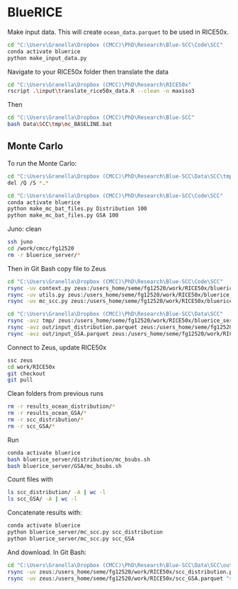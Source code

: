 # BlueRICE

Make input data. This will create `ocean_data.parquet` to be used in RICE50x.
```bash
cd "C:\Users\Granella\Dropbox (CMCC)\PhD\Research\Blue-SCC\Code\SCC"
conda activate bluerice
python make_input_data.py
```

Navigate to your RICE50x folder then translate the data
```bash
cd "C:\Users\Granella\Dropbox (CMCC)\PhD\Research\RICE50x"
rscript .\input\translate_rice50x_data.R --clean -n maxiso3
```
Then
```bash
cd "C:\Users\Granella\Dropbox (CMCC)\PhD\Research\Blue-SCC"
bash Data\SCC\tmp\mc_BASELINE.bat
```

## Monte Carlo
To run the Monte Carlo:

```bash
cd "C:\Users\Granella\Dropbox (CMCC)\PhD\Research\Blue-SCC\Data\SCC\tmp"
del /Q /S *.*

cd "C:\Users\Granella\Dropbox (CMCC)\PhD\Research\Blue-SCC\Code\SCC"
conda activate bluerice
python make_mc_bat_files.py Distribution 100
python make_mc_bat_files.py GSA 100
```

Juno: clean
```bash
ssh juno
cd /work/cmcc/fg12520
rm -r bluerice_server/*
```

Then in Git Bash copy file to Zeus
```bash
cd "C:\Users\Granella\Dropbox (CMCC)\PhD\Research\Blue-SCC\Code\SCC"
rsync -uv context.py zeus:/users_home/seme/fg12520/work/RICE50x/bluerice_server/context.py
rsync -uv utils.py zeus:/users_home/seme/fg12520/work/RICE50x/bluerice_server/utils.py 
rsync -uv mc_scc.py zeus:/users_home/seme/fg12520/work/RICE50x/bluerice_server/mc_scc.py

cd "C:\Users\Granella\Dropbox (CMCC)\PhD\Research\Blue-SCC\Data\SCC"
rsync -avz tmp/ zeus:/users_home/seme/fg12520/work/RICE50x/bluerice_server/
rsync -avz out/input_distribution.parquet zeus:/users_home/seme/fg12520/work/RICE50x/bluerice_server/input_distribution.parquet
rsync -avz out/input_GSA.parquet zeus:/users_home/seme/fg12520/work/RICE50x/bluerice_server/input_GSA.parquet
```

Connect to Zeus, update RICE50x
```bash
ssc zeus
cd work/RICE50x
git checkout
git pull
```
Clean folders from previous runs
```bash
rm -r results_ocean_distribution/*
rm -r results_ocean_GSA/*
rm -r scc_distribution/*
rm -r scc_GSA/*
```
Run
```bash
conda activate bluerice
bash bluerice_server/distribution/mc_bsubs.sh
bash bluerice_server/GSA/mc_bsubs.sh
```

Count files with
```bash
ls scc_distribution/ -A | wc -l
ls scc_GSA/ -A | wc -l
```

Concatenate results with: 
```bash
conda activate bluerice
python bluerice_server/mc_scc.py scc_distribution
python bluerice_server/mc_scc.py scc_GSA
```

And download. In Git Bash:
```bash
cd "C:\Users\Granella\Dropbox (CMCC)\PhD\Research\Blue-SCC\Data\SCC\out"
rsync -uv zeus:/users_home/seme/fg12520/work/RICE50x/scc_distribution.parquet "scc_distribution.parquet"
rsync -uv zeus:/users_home/seme/fg12520/work/RICE50x/scc_GSA.parquet "scc_GSA.parquet"
```
